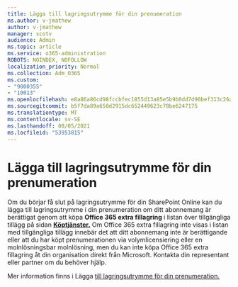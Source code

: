 ```yaml
---
title: Lägga till lagringsutrymme för din prenumeration
ms.author: v-jmathew
author: v-jmathew
manager: scotv
audience: Admin
ms.topic: article
ms.service: o365-administration
ROBOTS: NOINDEX, NOFOLLOW
localization_priority: Normal
ms.collection: Adm_O365
ms.custom:
- "9000355"
- "10013"
ms.openlocfilehash: e8a86a86cd98fccbfec1855d13a85e5b9b0dd7d90bef313c26a29160528701e9
ms.sourcegitcommit: b5f7da89a650d2915dc652449623c78be6247175
ms.translationtype: MT
ms.contentlocale: sv-SE
ms.lasthandoff: 08/05/2021
ms.locfileid: "53953815"
---
```

# <a name="add-storage-space-for-your-subscription"></a>Lägga till lagringsutrymme för din prenumeration

Om du börjar få slut på lagringsutrymme för din SharePoint Online kan du [](https://docs.microsoft.com/microsoft-365/commerce/add-storage-space) lägga till lagringsutrymme i din prenumeration om ditt abonnemang är berättigat genom att köpa **Office 365 extra fillagring** i listan över tillgängliga tillägg på sidan **[Köptjänster.](https://go.microsoft.com/fwlink/p/?linkid=868433)** Om Office 365 extra fillagring inte visas  i listan med tillgängliga tillägg innebär det att ditt abonnemang inte är berättigande eller att du har köpt prenumerationen via volymlicensiering eller en molnlösningsbar molnlösning, men du kan inte köpa Office 365 extra fillagring åt din organisation direkt från Microsoft. Kontakta din representant eller partner om du behöver hjälp.

Mer information finns i Lägga [till lagringsutrymme för din prenumeration.](https://docs.microsoft.com/microsoft-365/commerce/add-storage-space)
